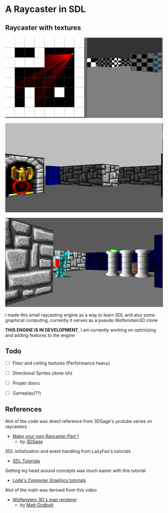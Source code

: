 # A Raycaster in SDL

## Raycaster with textures

 ![Sample Image](images/raycaster_new.PNG)

 ![Fullscreen with Textures](images/wolfenstein.PNG)

 ![Sprites Added](images/sprites.PNG)

   I made this small raycasting engine as a way to learn SDL and also some graphical computing, currently it serves as a pseudo Wolfenstein3D clone

   **THIS ENGINE IS IN DEVELOPMENT**, 
   I am currently working on optimizing and adding features to the engine



## Todo
   - [ ] Floor and ceiling textures (Performance heavy)
   - [ ] Directional Sprites (done ish)
   - [ ] Proper doors
   - [ ] Gameplay(??)


## References
Alot of the code was direct reference from 3DSage's youtube series on raycasters
 - [Make your own Raycaster Part 1](https://www.youtube.com/watch?v=gYRrGTC7GtA)
    - by [3DSage](https://www.youtube.com/c/3DSage)

SDL initialization and event handling from LazyFoo's tutorials
   - [SDL Tutorials](https://lazyfoo.net/tutorials/SDL/)

Getting my head around concepts was much easier with this tutorial
 - [Lode's Computer Graphics tutorials](https://lodev.org/cgtutor/index.html)

Alot of the math was derived from this video
 - [Wolfenstein 3D's map renderer](https://www.youtube.com/watch?v=eOCQfxRQ2pY&list=WL&index=124)
    - by [Matt Godbolt](https://www.youtube.com/c/MattGodbolt)






